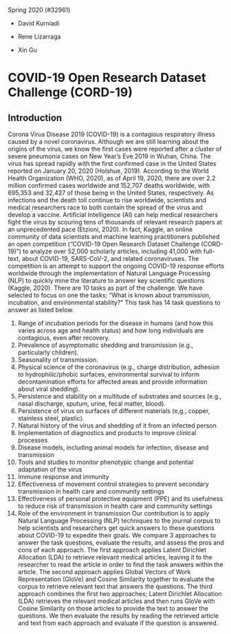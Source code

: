 Spring 2020 (#32961)

  * David Kurniadi

  * Rene Lizarraga

  * Xin Gu

# COVID-19 Open Research Dataset Challenge (CORD-19)

## Introduction
Corona Virus Disease 2019 (COVID-19) is a contagious respiratory illness caused by a novel coronavirus.  Although we are still learning about the origins of the virus, we know the first cases were reported after a cluster of severe pneumonia cases on New Year’s Eve 2019 in Wuhan, China. The virus has spread rapidly with the first confirmed case in the United States reported on January 20, 2020 (Holshue, 2019).  According to the World Health Organization (WHO, 2020), as of April 19, 2020, there are over 2.2 million confirmed cases worldwide and 152,707 deaths worldwide, with 695,353 and 32,427 of those being in the United States, respectively.  As infections and the death toll continue to rise worldwide, scientists and medical researchers race to both contain the spread of the virus and develop a vaccine. 
Artificial Intelligence (AI) can help medical researchers fight the virus by scouring tens of thousands of relevant research papers at an unprecedented pace (Etzioni, 2020).  In fact, Kaggle, an online community of data scientists and machine learning practitioners published an open competition (“COVID-19 Open Research Dataset Challenge (CORD-19)”) to analyze over 52,000 scholarly articles, including 41,000 with full-text, about COVID-19, SARS-CoV-2, and related coronaviruses.  The competition is an attempt to support the ongoing COVID-19 response efforts worldwide through the implementation of Natural Language Processing (NLP) to quickly mine the literature to answer key scientific questions (Kaggle, 2020).  There are 10 tasks as part of the challenge.  We have selected to focus on one the tasks; “What is known about transmission, incubation, and environmental stability?”  This task has 14 task questions to answer as listed below. 
1.	Range of incubation periods for the disease in humans (and how this varies across age and health status) and how long individuals are contagious, even after recovery.
2.	Prevalence of asymptomatic shedding and transmission (e.g., particularly children).
3.	Seasonality of transmission.
4.	Physical science of the coronavirus (e.g., charge distribution, adhesion to hydrophilic/phobic surfaces, environmental survival to inform decontamination efforts for affected areas and provide information about viral shedding).
5.	Persistence and stability on a multitude of substrates and sources (e.g., nasal discharge, sputum, urine, fecal matter, blood).
6.	Persistence of virus on surfaces of different materials (e,g., copper, stainless steel, plastic).
7.	Natural history of the virus and shedding of it from an infected person
8.	Implementation of diagnostics and products to improve clinical processes
9.	Disease models, including animal models for infection, disease and transmission
10.	Tools and studies to monitor phenotypic change and potential adaptation of the virus
11.	Immune response and immunity
12.	Effectiveness of movement control strategies to prevent secondary transmission in health care and community settings
13.	Effectiveness of personal protective equipment (PPE) and its usefulness to reduce risk of transmission in health care and community settings
14.	Role of the environment in transmission
Our contribution is to apply Natural Language Processing (NLP) techniques to the journal corpus to help scientists and researchers get quick answers to these questions about COVID-19 to expedite their goals. 
We compare 3 approaches to answer the task questions, evaluate the results, and assess the pros and cons of each approach.  The first approach applies Latent Dirichlet Allocation (LDA) to retrieve relevant medical articles, leaving it to the researcher to read the article in order to find the task answers within the article. The second approach applies Global Vectors of Work Representation (GloVe) and Cosine Similarity together to evaluate the corpus to retrieve relevant text that answers the questions.  The third approach combines the first two approaches; Latent Dirichlet Allocation (LDA) retrieves the relevant medical articles and then runs GloVe with Cosine Similarity on those articles to provide the text to answer the questions. 
We then evaluate the results by reading the retrieved article and text from each approach and evaluate if the question is answered.  


